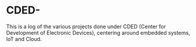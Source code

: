 # CDED-
This is a log of the various projects done under CDED (Center for Development of Electronic Devices), centering around embedded systems, IoT and Cloud.
